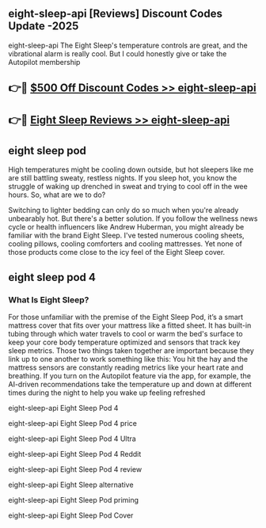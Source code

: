 ## eight-sleep-api [Reviews​] Discount Codes Update -2025

eight-sleep-api The Eight Sleep's temperature controls are great, and the vibrational alarm is really cool. But I could honestly give or take the Autopilot membership

## 👉🔴 [$500 Off Discount Codes >> eight-sleep-api](http://download.freeplayer.one?title=eight-sleep-api&ref=18-ES)

## 👉🔴 [Eight Sleep Reviews >> eight-sleep-api](http://download.freeplayer.one?title=eight-sleep-api&ref=18-ES)

## eight sleep pod

High temperatures might be cooling down outside, but hot sleepers like me are still battling sweaty, restless nights. If you sleep hot, you know the struggle of waking up drenched in sweat and trying to cool off in the wee hours. So, what are we to do?

Switching to lighter bedding can only do so much when you're already unbearably hot. But there's a better solution. If you follow the wellness news cycle or health influencers like Andrew Huberman, you might already be familiar with the brand Eight Sleep. I've tested numerous cooling sheets, cooling pillows, cooling comforters and cooling mattresses. Yet none of those products come close to the icy feel of the Eight Sleep cover.

## eight sleep pod 4

### What Is Eight Sleep?

For those unfamiliar with the premise of the Eight Sleep Pod, it’s a smart mattress cover that fits over your mattress like a fitted sheet. It has built-in tubing through which water travels to cool or warm the bed's surface to keep your core body temperature optimized and sensors that track key sleep metrics. Those two things taken together are important because they link up to one another to work something like this: You hit the hay and the mattress sensors are constantly reading metrics like your heart rate and breathing. If you turn on the Autopilot feature via the app, for example, the AI-driven recommendations take the temperature up and down at different times during the night to help you wake up feeling refreshed

eight-sleep-api Eight Sleep Pod 4

eight-sleep-api Eight Sleep Pod 4 price

eight-sleep-api Eight Sleep Pod 4 Ultra

eight-sleep-api Eight Sleep Pod 4 Reddit

eight-sleep-api Eight Sleep Pod 4 review

eight-sleep-api Eight Sleep alternative

eight-sleep-api Eight Sleep Pod priming

eight-sleep-api Eight Sleep Pod Cover